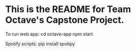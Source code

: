 # This is the README for Team Octave's Capstone Project.

To run web app:
cd octave-app
npm start

Spotify scripts:
pip install spotipy
